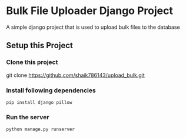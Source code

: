 # Bulk File Uploader Django Project
A simple django project that is used to upload bulk files to the database

## Setup this Project

### Clone this project
git clone https://github.com/shaik786143/upload_bulk.git

### Install following dependencies
```
pip install django pillow
```

### Run the server
```
python manage.py runserver
```
